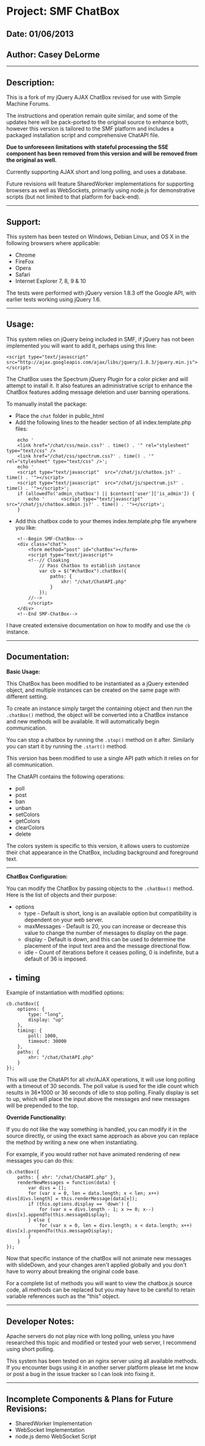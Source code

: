 
# Project: SMF ChatBox
## Date: 01/06/2013
## Author: Casey DeLorme

---

## Description:

This is a fork of my jQuery AJAX ChatBox revised for use with Simple Machine Forums.

The instructions and operation remain quite similar, and some of the updates here will be pack-ported to the original source to enhance both, however this version is tailored to the SMF platform and includes a packaged installation script and comprehensive ChatAPI file.

**Due to unforeseen limitations with stateful processing the SSE component has been removed from this version and will be removed from the original as well.**

Currently supporting AJAX short and long polling, and uses a database.

Future revisions will feature SharedWorker implementations for supporting browsers as well as WebSockets, primarily using node.js for demonstrative scripts (but not limited to that platform for back-end).

---

## Support:

This system has been tested on Windows, Debian Linux, and OS X in the following browsers where applicable:

- Chrome
- FireFox
- Opera
- Safari
- Internet Explorer 7, 8, 9 & 10

The tests were performed with jQuery version 1.8.3 off the Google API, with earlier tests working using jQuery 1.6.

---

## Usage:

This system relies on jQuery being included in SMF, if jQuery has not been implemented you will want to add it, perhaps using this line:

	<script type="text/javascript" src="http://ajax.googleapis.com/ajax/libs/jquery/1.8.3/jquery.min.js"></script>

The ChatBox uses the Spectrum jQuery Plugin for a color picker and will attempt to install it.  It also features an administrative script to enhance the ChatBox features adding message deletion and user banning operations.

To manually install the package:

- Place the `chat` folder in public_html
- Add the following lines to the header section of all index.template.php files:

```
	echo '
	<link href="/chat/css/main.css?' . time() . '" rel="stylesheet" type="text/css" />
	<link href="/chat/css/spectrum.css?' . time() . '" rel="stylesheet" type="text/css" />';
	echo '
	<script type="text/javascript"  src="/chat/js/chatbox.js?' . time() . '"></script>
	<script type="text/javascript"  src="/chat/js/spectrum.js?' . time() . '"></script>';
	if (allowedTo('admin_chatbox') || $context['user']['is_admin']) {
		echo '		<script type="text/javascript"  src="/chat/js/chatbox.admin.js?' . time() . '"></script>';
	}
```

- Add this chatbox code to your themes index.template.php file anywhere you like:

```
	<!--Begin SMF-ChatBox-->
	<div class="chat">
		<form method="post" id="chatBox"></form>
		<script type="text/javascript">
		<!--// Cloaking
			// Pass Chatbox to establish instance
			var cb = $("#chatBox").chatBox({
				paths: {
					xhr: "/chat/ChatAPI.php"
				}
			});
		//-->
		</script>
	</div>
	<!--End SMF-ChatBox-->
```

I have created extensive documentation on how to modify and use the `cb` instance.

---

## Documentation:

**Basic Usage:**

This ChatBox has been modified to be instantiated as a jQuery extended object, and multiple instances can be created on the same page with different setting.

To create an instance simply target the containing object and then run the `.chatBox()` method, the object will be converted into a ChatBox instance and new methods will be available.  It will automatically begin communication.

You can stop a chatbox by running the `.stop()` method on it after.  Similarly you can start it by running the `.start()` method.

This version has been modified to use a single API path which it relies on for all communication.

The ChatAPI contains the following operations:

- poll
- post
- ban
- unban
- setColors
- getColors
- clearColors
- delete

The colors system is specific to this version, it allows users to customize their chat appearance in the ChatBox, including background and foreground text.

---

**ChatBox Configuration:**

You can modify the ChatBox by passing objects to the `.chatBox()` method.  Here is the list of objects and their purpose:

- options
	- type - Default is short, long is an available option but compatibility is dependent on your web server.
	- maxMessages - Default is 20, you can increase or decrease this value to change the number of messages to display on the page.
	- display - Default is down, and this can be used to determine the placement of the input text area and the message directional flow.
	- idle - Count of iterations before it ceases polling, 0 is indefinite, but a default of 36 is imposed.
- timing
	-


Example of instantiation with modified options:

	cb.chatBox({
		options: {
			type: "long",
			display: "up"
		},
		timing: {
			poll: 1000,
			timeout: 30000
		},
		paths: {
			xhr: "/chat/ChatAPI.php"
		}
	});

This will use the ChatAPI for all xhr/AJAX operations, it will use long polling with a timeout of 30 seconds.  The poll value is used for the idle count which results in 36*1000 or 36 seconds of idle to stop polling.  Finally display is set to up, which will place the input above the messages and new messages will be prepended to the top.



**Override Functionality:**

If you do not like the way something is handled, you can modify it in the source directly, or using the exact same approach as above you can replace the method by writing a new one when instantiating.

For example, if you would rather not have animated rendering of new messages you can do this:

	cb.chatBox({
		paths: { xhr: "/chat/ChatAPI.php" },
		renderNewMessages = function(data) {
			var divs = [];
			for (var x = 0, len = data.length; x < len; x++) divs[divs.length] = this.renderMessage(data[x]);
			if (this.options.display == 'down') {
				for (var x = divs.length - 1; x >= 0; x--) divs[x].appendTo(this.messageDisplay);
			} else {
				for (var x = 0, len = divs.length; x < data.length; x++) divs[x].prependTo(this.messageDisplay);
			}
		}
	});

Now that specific instance of the chatBox will not animate new messages with slideDown, and your changes aren't applied globally and you don't have to worry about breaking the original code base.

For a complete list of methods you will want to view the chatbox.js source code, all methods can be replaced but you may have to be careful to retain variable references such as the "this" object.

---

## Developer Notes:

Apache servers do not play nice with long polling, unless you have researched this topic and modified or tested your web server, I recommend using short polling.

This system has been tested on an nginx server using all available methods.  If you encounter bugs using it in another server platform please let me know or post a bug in the issue tracker so I can look into fixing it.

---

## Incomplete Components & Plans for Future Revisions:

- SharedWorker Implementation
- WebSocket Implementation
- node.js demo WebSocket Script
